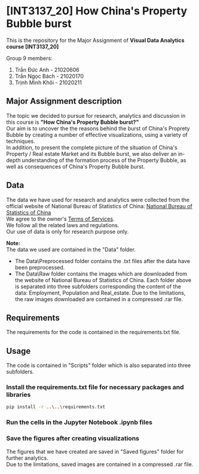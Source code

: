 # [INT3137_20] How China's Property Bubble burst

This is the repository for the Major Assignment of **Visual Data Analytics course [INT3137_20]**

Group 9 members:
1. Trần Đức Anh - 21020606
2. Trần Ngọc Bách - 21020170
3. Trịnh Minh Khôi - 21020211

## Major Assignment description
The topic we decided to pursue for research, analytics and discussion in this course is **"How China's Property Bubble burst?"** \
Our aim is to uncover the the reasons behind the burst of China's Proprety Bubble by creating a number of effective visualizations, using a variety of techniques. \
In addition, to present the complete picture of the situation of China's Property / Real estate Market and its Bubble burst, we also deliver an in-depth 
understanding of the formation process of the Property Bubble, as well as consequences of China's Property Bubble burst. 

## Data
The data we have used for research and analytics were collected from the official website of National Bureau of Statistics of China: [National Bureau of Statistics of China](https://www.stats.gov.cn/english/)\
We agree to the owner's [Terms of Services](https://www.stats.gov.cn/english/nbs/200701/t20070104_59236.html). \
We follow all the related laws and regulations. \
Our use of data is only for research purpose only.

**Note:**\
The data we used are contained in the "Data" folder.
- The Data\Preprocessed folder contains the .txt files after the data have been preprocessed.
- The Data\Raw folder contains the images which are downloaded from the website of National Bureau of Statistics of China.
Each folder above is separated into three subfolders corresponding the content of the data: Employment, Population and Real_estate.
Due to the limitations, the raw images downloaded are contained in a compressed .rar file.

## Requirements
The requirements for the code is contained in the requirements.txt file.

## Usage
The code is contained in "Scripts" folder which is also separated into three subfolders. 

### Install the requirements.txt file for necessary packages and libraries

```sh
pip install -r ..\..\requirements.txt
```

### Run the cells in the Jupyter Notebook .ipynb files

### Save the figures after creating visualizations
The figures that we have created are saved in "Saved figures" folder for further analytics.\
Due to the limitations, saved images are contained in a compressed .rar file.


